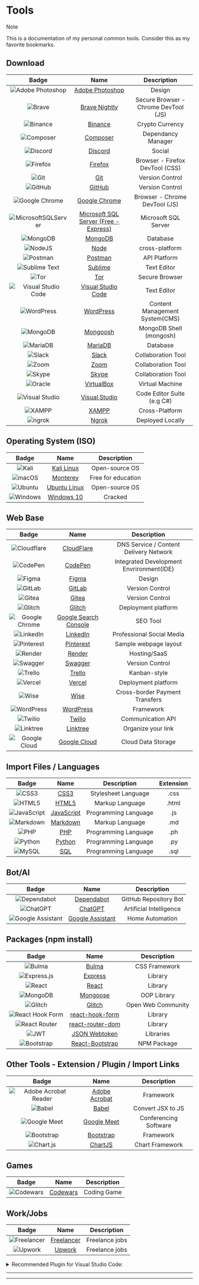 # Tools

> [!NOTE] 
> This is a documentation of my personal common tools. Consider this as my favorite bookmarks.

## Download

| Badge | Name | Description  |
| :-: | :-: | :-: |
| ![Adobe Photoshop](https://img.shields.io/badge/adobe%20photoshop-%2331A8FF.svg?style=for-the-badge&logo=adobe%20photoshop&logoColor=white) | [Adobe Photoshop](https://www.adobe.com/ph_en/products/photoshop/free-trial-download.html) | Design |
| ![Brave](https://img.shields.io/badge/Brave-FB542B?style=for-the-badge&logo=Brave&logoColor=white) | [Brave Nightly](https://brave.com/download-nightly/) | Secure Browser - Chrome DevTool (JS) |
| ![Binance](https://a11ybadges.com/badge?logo=binance) | [Binance](https://www.binance.com/en) | Crypto Currency |
| ![Composer](https://a11ybadges.com/badge?logo=composer) | [Composer](https://getcomposer.org/) | Dependancy Manager |
| ![Discord](https://img.shields.io/badge/Discord-%235865F2.svg?style=for-the-badge&logo=discord&logoColor=white) | [Discord](https://discord.com/download) | Social |
| ![Firefox](https://img.shields.io/badge/Firefox-FF7139?style=for-the-badge&logo=Firefox-Browser&logoColor=white) | [Firefox](https://www.mozilla.org/en-US/firefox/developer/) | Browser - Firefox DevTool (CSS) |
| ![Git](https://img.shields.io/badge/git-%23F05033.svg?style=for-the-badge&logo=git&logoColor=white) | [Git](https://git-scm.com/downloads) | Version Control  |
| ![GitHub](https://img.shields.io/badge/github-%23121011.svg?style=for-the-badge&logo=github&logoColor=white) | [GitHub](https://desktop.github.com/) | Version Control  |
| ![Google Chrome](https://img.shields.io/badge/Google%20Chrome-4285F4?style=for-the-badge&logo=GoogleChrome&logoColor=white) | [Google Chrome](https://www.google.com/intl/en_ph/chrome/) | Browser - Chrome DevTool (JS) |
| ![MicrosoftSQLServer](https://img.shields.io/badge/Microsoft%20SQL%20Server-CC2927?style=for-the-badge&logo=microsoft%20sql%20server&logoColor=white) | [Microsoft SQL Server (Free - Express)](https://www.microsoft.com/en-us/sql-server/sql-server-downloads) | Microsoft SQL Server |
| ![MongoDB](https://img.shields.io/badge/MongoDB-%234ea94b.svg?style=for-the-badge&logo=mongodb&logoColor=white) | [MongoDB](https://www.mongodb.com/try/download/atlascli) | Database |
| ![NodeJS](https://img.shields.io/badge/node.js-6DA55F?style=for-the-badge&logo=node.js&logoColor=white) | [Node](https://nodejs.org/en/download) | cross-platform |
| ![Postman](https://img.shields.io/badge/Postman-FF6C37?style=for-the-badge&logo=postman&logoColor=white)| [Postman](https://www.postman.com/downloads/) | API Platform |
| ![Sublime Text](https://img.shields.io/badge/sublime_text-%23575757.svg?style=for-the-badge&logo=sublime-text&logoColor=important) | [Sublime](https://www.sublimetext.com/3) | Text Editor |
| ![Tor](https://img.shields.io/badge/Tor-7D4698?style=for-the-badge&logo=Tor-Browser&logoColor=white) | [Tor](https://www.torproject.org/download/) | Secure Browser |
| ![Visual Studio Code](https://img.shields.io/badge/Visual%20Studio%20Code-0078d7.svg?style=for-the-badge&logo=visual-studio-code&logoColor=white) | [Visual Studio Code](https://code.visualstudio.com/download) | Text Editor |
| ![WordPress](https://img.shields.io/badge/WordPress-%23117AC9.svg?style=for-the-badge&logo=WordPress&logoColor=white) | [WordPress](https://wordpress.org/download/) | Content Management System(CMS) |
| ![MongoDB](https://img.shields.io/badge/MongoDB-%234ea94b.svg?style=for-the-badge&logo=mongodb&logoColor=white) | [Mongoosh](https://www.mongodb.com/docs/mongodb-shell/#mongodb-binary-bin.mongosh) | MongoDB Shell (mongosh) |
| ![MariaDB](https://img.shields.io/badge/MariaDB-003545?style=for-the-badge&logo=mariadb&logoColor=white) | [MariaDB](https://mariadb.com/downloads/) | Database |
| ![Slack](https://img.shields.io/badge/Slack-4A154B?style=for-the-badge&logo=slack&logoColor=white) | [Slack](https://slack.com/downloads/windows) | Collaboration Tool |
| ![Zoom](https://img.shields.io/badge/Zoom-2D8CFF?style=for-the-badge&logo=zoom&logoColor=white) | [Zoom](https://zoom.us/download) | Collaboration Tool |
| ![Skype](https://img.shields.io/badge/Skype-%2300AFF0.svg?style=for-the-badge&logo=Skype&logoColor=white) | [Skype](https://www.skype.com/en/get-skype/) | Collaboration Tool |
| ![Oracle](https://img.shields.io/badge/Oracle-F80000?style=for-the-badge&logo=oracle&logoColor=white) | [VirtualBox](https://www.virtualbox.org/wiki/Downloads) | Virtual Machine |
| ![Visual Studio](https://img.shields.io/badge/Visual%20Studio-5C2D91.svg?style=for-the-badge&logo=visual-studio&logoColor=white) | [Visual Studio](https://visualstudio.microsoft.com/vs/older-downloads/) | Code Editor Suite (e.g C#) |
| ![XAMPP](https://a11ybadges.com/badge?logo=xampp) | [XAMPP](https://www.apachefriends.org/) | Cross-Platform |
| ![ngrok](https://a11ybadges.com/badge?logo=ngrok) | [Ngrok](https://dashboard.ngrok.com/login) | Deployed Locally |


## Operating System (ISO)

| Badge | Name | Description  |
| :-: | :-: | :-: |
| ![Kali](https://img.shields.io/badge/Kali-268BEE?style=for-the-badge&logo=kalilinux&logoColor=white) | [Kali Linux](https://www.kali.org/get-kali/#kali-platforms) | Open-source OS |
| ![macOS](https://img.shields.io/badge/mac%20os-000000?style=for-the-badge&logo=macos&logoColor=F0F0F0) | [Monterey](https://techsprobe.com/download-macos-monterey-iso/) | Free for education |
| ![Ubuntu](https://img.shields.io/badge/Ubuntu-E95420?style=for-the-badge&logo=ubuntu&logoColor=white) | [Ubuntu Linux](https://ubuntu.com/download) | Open-source OS |
| ![Windows](https://img.shields.io/badge/Windows-0078D6?style=for-the-badge&logo=windows&logoColor=white) | [Windows 10](https://windows-10.en.uptodown.com/windows/download) | Cracked |



## Web Base

| Badge | Name | Description |
| :-: | :-: | :-: |
| ![Cloudflare](https://img.shields.io/badge/Cloudflare-F38020?style=for-the-badge&logo=Cloudflare&logoColor=white) | [CloudFlare](https://dash.cloudflare.com/login) | DNS Service / Content Delivery Network |
| ![CodePen](https://img.shields.io/badge/CodePen-white?style=for-the-badge&logo=codepen&logoColor=black) | [CodePen](https://codepen.io/) | Integrated Development Envrironment(IDE) |
| ![Figma](https://img.shields.io/badge/figma-%23F24E1E.svg?style=for-the-badge&logo=figma&logoColor=white) | [Figma](https://www.figma.com/downloads/) | Design |
| ![GitLab](https://img.shields.io/badge/gitlab-%23181717.svg?style=for-the-badge&logo=gitlab&logoColor=white) | [GitLab](https://gitlab.com/prince.robielos) | Version Control |
| ![Gitea](https://img.shields.io/badge/Gitea-34495E?style=for-the-badge&logo=gitea&logoColor=5D9425) | [Gitea](https://about.gitea.com/) | Version Control |
| ![Glitch](https://img.shields.io/badge/glitch-%233333FF.svg?style=for-the-badge&logo=glitch&logoColor=white) | [Glitch](https://glitch.com/signin) | Deployment platform |
| ![Google Chrome](https://img.shields.io/badge/Google%20Chrome-4285F4?style=for-the-badge&logo=GoogleChrome&logoColor=white) | [Google Search Console](https://search.google.com/search-console/about) | SEO Tool |
| ![LinkedIn](https://img.shields.io/badge/linkedin-%230077B5.svg?style=for-the-badge&logo=linkedin&logoColor=white) | [LinkedIn](https://www.linkedin.com/login) | Professional Social Media |
| ![Pinterest](https://img.shields.io/badge/Pinterest-%23E60023.svg?style=for-the-badge&logo=Pinterest&logoColor=white) | [Pinterest](https://www.pinterest.ph/search/pins/?q=web%20page%20layout%20design%20inspiration&rs=guide&source_module_id=OBweb_page_layout_design_inspiration2dca8af7-ef28-45e5-a17d-6349e21df6bf&journey_depth=1&add_refine=Design%20inspiration%7Cguide%7Cword%7C3) | Sample webpage layout |
| ![Render](https://img.shields.io/badge/Render-%46E3B7.svg?style=for-the-badge&logo=render&logoColor=white) | [Render](https://dashboard.render.com/) | Hosting/SaaS |
| ![Swagger](https://img.shields.io/badge/-Swagger-%23Clojure?style=for-the-badge&logo=swagger&logoColor=white) | [Swagger](https://app.swaggerhub.com/search) | Version Control  |
| ![Trello](https://img.shields.io/badge/Trello-%23026AA7.svg?style=for-the-badge&logo=Trello&logoColor=white) | [Trello](https://trello.com/) | Kanban-style |
| ![Vercel](https://img.shields.io/badge/vercel-%23000000.svg?style=for-the-badge&logo=vercel&logoColor=white) | [Vercel](https://vercel.com/login) | Deployment platform |
| ![Wise](https://img.shields.io/badge/Wise-394e79?style=for-the-badge&logo=wise&logoColor=00B9FF) | [Wise](https://wise.com/login?redirectUrl=%2Fbalances%2F68738209) | Cross-border Payment Transfers |
| ![WordPress](https://img.shields.io/badge/WordPress-%23117AC9.svg?style=for-the-badge&logo=WordPress&logoColor=white) | [WordPress](https://wordpress.com/log-in?site=x4atoolfinder.wordpress.com&redirect_to=%2Fplugins%2Fbrowse%2Fseo%2Fx4atoolfinder.wordpress.com) | Framework |
| ![Twilio](https://img.shields.io/badge/Twilio-F22F46?style=for-the-badge&logo=Twilio&logoColor=white) | [Twilio](https://www.twilio.com/code-exchange?q=) | Communication API |
| ![Linktree](https://a11ybadges.com/badge?logo=linktree) | [Linktree](https://linktr.ee/prince.robielos) | Organize your link |
| ![Google Cloud](https://a11ybadges.com/badge?logo=googlecloud) | [Google Cloud](https://cloud.google.com/storage/pricing#asia) | Cloud Data Storage |

## Import Files / Languages

| Badge | Name | Description | Extension |
| :-: | :-: | :-: | :-: |
| ![CSS3](https://img.shields.io/badge/css3-%231572B6.svg?style=for-the-badge&logo=css3&logoColor=white) | [CSS3](https://www.w3.org/Style/CSS/Overview.en.html) | Stylesheet Language | .css |
| ![HTML5](https://img.shields.io/badge/html5-%23E34F26.svg?style=for-the-badge&logo=html5&logoColor=white) | [HTML5](https://www.w3.org/TR/2018/SPSD-html5-20180327/single-page.html) | Markup Language  | .html |
| ![JavaScript](https://img.shields.io/badge/javascript-%23323330.svg?style=for-the-badge&logo=javascript&logoColor=%23F7DF1E) | [JavaScript](https://www.javascripttutorial.net/) | Programming Language | .js |
| ![Markdown](https://img.shields.io/badge/markdown-%23000000.svg?style=for-the-badge&logo=markdown&logoColor=white) | [Markdown](https://www.markdownguide.org/) | Markup Language | .md |
| ![PHP](https://img.shields.io/badge/php-%23777BB4.svg?style=for-the-badge&logo=php&logoColor=white) | [PHP](https://www.php.net/) | Programming Language | .ph |
| ![Python](https://img.shields.io/badge/python-3670A0?style=for-the-badge&logo=python&logoColor=ffdd54) | [Python](https://www.python.org/) | Programming Language | .py |
| ![MySQL](https://img.shields.io/badge/mysql-%2300f.svg?style=for-the-badge&logo=mysql&logoColor=white) | [SQL](https://www.mysql.com/) | Programming Language | .sql |


## Bot/AI

| Badge | Name | Description |
| :-: | :-: | :-: |
| ![Dependabot](https://img.shields.io/badge/dependabot-025E8C?style=for-the-badge&logo=dependabot&logoColor=white) | [Dependabot](https://github.com/dependabot) | GitHub Repository Bot |
| ![ChatGPT](https://img.shields.io/badge/chatGPT-74aa9c?style=for-the-badge&logo=openai&logoColor=white) | [ChatGPT](https://chat.openai.com/) | Artificial Intelligence |
| ![Google Assistant](https://img.shields.io/badge/google%20assistant-4285F4?style=for-the-badge&logo=google%20assistant&logoColor=white) | [Google Assistant](https://assistant.google.com/) | Home Automation |



## Packages (npm install)

| Badge | Name | Description |
| :-: | :-: | :-: |
| ![Bulma](https://img.shields.io/badge/bulma-00D0B1?style=for-the-badge&logo=bulma&logoColor=white) | [Bulma](https://bulma.io/) | CSS Framework |
| ![Express.js](https://img.shields.io/badge/express.js-%23404d59.svg?style=for-the-badge&logo=express&logoColor=%2361DAFB) | [Express](https://www.npmjs.com/package/express) | Library |
| ![React](https://img.shields.io/badge/react-%2320232a.svg?style=for-the-badge&logo=react&logoColor=%2361DAFB) | [React](https://react.dev/) | Library |
| ![MongoDB](https://img.shields.io/badge/MongoDB-%234ea94b.svg?style=for-the-badge&logo=mongodb&logoColor=white) | [Mongoose](https://www.npmjs.com/package/mongoose?activeTab=readme#documentation) | OOP Library |
| ![Glitch](https://img.shields.io/badge/glitch-%233333FF.svg?style=for-the-badge&logo=glitch&logoColor=white) | [Glitch](https://glitch.com/) | Open Web Community |
| ![React Hook Form](https://img.shields.io/badge/React%20Hook%20Form-%23EC5990.svg?style=for-the-badge&logo=reacthookform&logoColor=white) | [react-hook-form](https://www.npmjs.com/package/react-hook-form) | Library |
| ![React Router](https://img.shields.io/badge/React_Router-CA4245?style=for-the-badge&logo=react-router&logoColor=white) | [react-router-dom](https://www.npmjs.com/package/react-router) | Library |
| ![JWT](https://img.shields.io/badge/JWT-black?style=for-the-badge&logo=JSON%20web%20tokens) | [JSON Webtoken](https://jwt.io/) | Libraries |
| ![Bootstrap](https://img.shields.io/badge/bootstrap-%238511FA.svg?style=for-the-badge&logo=bootstrap&logoColor=white) | [React-Bootstrap](https://www.npmjs.com/package/bootstrap) | NPM Package |



## Other Tools - Extension / Plugin / Import Links

| Badge | Name | Description |
| :-: | :-: | :-: |
| ![Adobe Acrobat Reader](https://img.shields.io/badge/Adobe%20Acrobat%20Reader-EC1C24.svg?style=for-the-badge&logo=Adobe%20Acrobat%20Reader&logoColor=white) | [Adobe Acrobat](https://get.adobe.com/reader/) | Framework |
| ![Babel](https://img.shields.io/badge/Babel-F9DC3e?style=for-the-badge&logo=babel&logoColor=black) | [Babel](https://babeljs.io/) | Convert JSX to JS |
| ![Google Meet](https://img.shields.io/badge/Google%20Meet-00897B?style=for-the-badge&logo=google-meet&logoColor=white) | [Google Meet](https://meet.google.com/) | Conferencing Software |
| ![Bootstrap](https://img.shields.io/badge/bootstrap-%238511FA.svg?style=for-the-badge&logo=bootstrap&logoColor=white) | [Bootstrap](https://getbootstrap.com/docs/5.0/getting-started/introduction/) | Framework |
| ![Chart.js](https://a11ybadges.com/badge?logo=chartdotjs) | [ChartJS](https://www.chartjs.org/) | Chart Framework |


## Games
| Badge | Name | Description |
| :-: | :-: | :-: |
| ![Codewars](https://img.shields.io/badge/Codewars-B1361E?style=for-the-badge&logo=codewars&logoColor=grey) | [Codewars](https://www.codewars.com/) | Coding Game |


## Work/Jobs
| Badge | Name | Description |
| :-: | :-: | :-: |
| ![Freelancer](https://img.shields.io/badge/Freelancer-29B2FE?style=for-the-badge&logo=Freelancer&logoColor=white) | [Freelancer](https://www.freelancer.com/) | Freelance jobs |
| ![Upwork](https://img.shields.io/badge/UpWork-6FDA44?style=for-the-badge&logo=Upwork&logoColor=white) | [Upwork](https://www.upwork.com/) | Freelance jobs |


<details>
<summary>
	Recommended Plugin for Visual Studio Code:
</summary>

| Plug-in | Created | 
| :-: | :-: |
| [Laravel Artisan ](#) | by Ryan Naddy |
| [Laravel Blade Snippets](#) | by Winnie Lin |
| [Laravel Blade Spacer](#) | by Austen |
| [Laravel Extra Intellisense](#) | by amir |
| [PHP Intelephense](#) | by Ben Mewburn |
| [Laravel goto view](#) | by Codingyu |
| [Laravel Goto Controller](#) | by ctf0 |
| [Laravel snippet](#) | by Winnie Lin|
| [Laravel-goto-components](#) | by naoray |
| [PHP DocBlocker](#) | by Neil Brayfield |
| [PHPDoc Comment](#) | by Rex Shi |
| [PHP Namespace Resolver](#) | by Mehedi Hassan |
| [Beautify](#) | by HookyQR |
| [DotENV](#) | by mikestead |
| [Paste JSON as Code](#) | by quicktype |
| [VSCode Great Icons](#) | by Emmanual Beziat |
| [Database client](#) | by Weijan Chen |
| [](#) | by |


</details>


<hr>

<hr>



